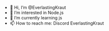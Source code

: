 - 👋 Hi, I’m @EverlastingKraut
- 👀 I’m interested in Node.js
- 🌱 I’m currently learning js
- 📫 How to reach me: Discord EverlastingKraut

<!---
EverlastingKraut/EverlastingKraut is a ✨ special ✨ repository because its `README.md` (this file) appears on your GitHub profile.
You can click the Preview link to take a look at your changes.
--->
